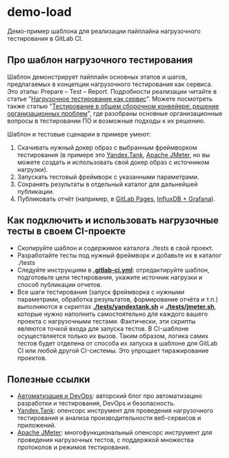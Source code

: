# demo-load

Демо-пример шаблона для реализации пайплайна нагрузочного тестирования в GitLab CI.


## Про шаблон нагрузочного тестирования

Шаблон демонстрирует пайплайн основных этапов и шагов, предлагаемых в концепции нагрузочного тестирования как сервиса. Это этапы: Prepare – Test – Report. Подробности реализации читайте в статье "[Нагрузочное тестирование как сервис](https://forworktests.blogspot.com/2019/11/blog-post_15.html)". Можете посмотреть также статью "[Тестирование в общем сборочном конвейере: решение организационных проблем](http://forworktests.blogspot.com/2019/11/blog-post.html)", где разобраны основные организационные вопросы в тестировании ПО и возможные подходы к их решению.

Шаблон и тестовые сценарии в примере умеют:
1. Скачивать нужный докер образ с выбранным фреймворком тестирования (в примере это [Yandex.Tank](https://yandex.ru/dev/tank/), [Apache JMeter](https://jmeter.apache.org/), но вы можете создать и использовать свой докер образ с источником нагрузки).
2. Запускать тестовый фреймворк с указанными параметрами.
3. Сохранять результаты в отдельный каталог для дальнейшей публикации.
4. Публиковать отчёт (например, в [GitLab Pages](https://docs.gitlab.com/ee/user/project/pages/), [InfluxDB + Grafana](https://yandextank.readthedocs.io/en/latest/core_and_modules.html#influxdb)).


## Как подключить и использовать нагрузочные тесты в своем CI-проекте
- Скопируйте шаблон и содержимое каталога ./tests в свой проект.
- Разработайте тесты под нужный фреймворк и добавьте их в каталог ./tests
- Следуйте инструкциям в **[.gitlab-ci.yml](https://github.com/Tim55667757/demo-load/blob/master/.gitlab-ci.yml)**: отредактируйте шаблон, подготовьте цели тестирования, укажите источник нагрузки и способ публикации отчетов.
- Все шаги тестирования (запуск фреймворка с нужными параметрами, обработка результатов, формирование отчёта и т.п.) выполняются в скриптах **[./tests/yandextank.sh](https://github.com/Tim55667757/demo-load/blob/master/tests/yandextank.sh)** и **[./tests/jmeter.sh](https://github.com/Tim55667757/demo-load/blob/master/tests/jmeter.sh)**, которые нужно наполнить самостоятельно для каждого вашего проекта с нагрузочными тестами. Фактически, эти скрипты являются точкой входа для запуска тестов. В CI-шаблоне осуществляется только их вызов. Таким образом, логика самих тестов будет отделена от способа их запуска в шаблоне для GitLab CI или любой другой CI-системы. Это упрощает тиражирование проектов.


## Полезные ссылки
* [Автоматизация и DevOps](https://forworktests.blogspot.com/): авторский блог про автоматизацию разработки и тестирования, DevOps и безопасность.
* [Yandex.Tank](https://yandex.ru/dev/tank/): опенсорс инструмент для проведения нагрузочного тестирования и анализа производительности веб-сервисов и приложений.
* [Apache JMeter](https://jmeter.apache.org/): многофункциональный опенсорс инструмент для проведения нагрузочных тестов, с поддержкой множества протоколов и режимов тестирования.
